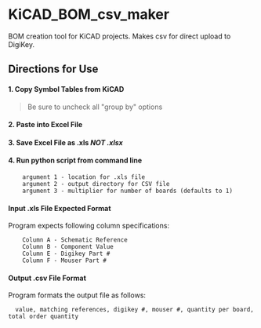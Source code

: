 # KiCAD_BOM_csv_maker
BOM creation tool for KiCAD projects. Makes csv for direct upload to DigiKey.

## Directions for Use

#### 1. Copy Symbol Tables from KiCAD

>Be sure to uncheck all "group by" options

#### 2. Paste into Excel File

#### 3. Save Excel File as .xls **_NOT .xlsx_**

#### 4. Run python script from command line
```
    argument 1 - location for .xls file
    argument 2 - output directory for CSV file
    argument 3 - multiplier for number of boards (defaults to 1)
```

#### Input .xls File Expected Format

Program expects following column specifications:
```
    Column A - Schematic Reference
    Column B - Component Value
    Column E - Digikey Part #
    Column F - Mouser Part #
```
#### Output .csv File Format

Program formats the output file as follows:
```
  value, matching references, digikey #, mouser #, quantity per board, total order quantity
```
